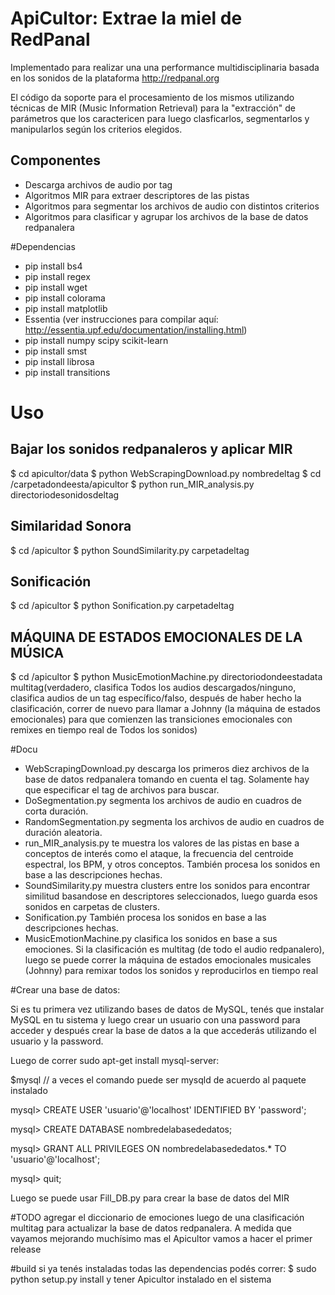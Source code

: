 # ApiCultor: Extrae la miel de RedPanal

Implementado para realizar una una performance multidisciplinaria basada en los sonidos de la plataforma http://redpanal.org

El código da soporte para el procesamiento de los mismos utilizando técnicas de MIR (Music Information Retrieval) para la "extracción" de parámetros que los caractericen para luego clasficarlos, segmentarlos y manipularlos según los criterios elegidos.

## Componentes
* Descarga archivos de audio por tag
* Algoritmos MIR para extraer descriptores de las pistas
* Algoritmos para segmentar los archivos de audio con distintos criterios
* Algoritmos para clasificar y agrupar los archivos de la base de datos redpanalera

#Dependencias
* pip install bs4
* pip install regex
* pip install wget
* pip install colorama
* pip install matplotlib
* Essentia (ver instrucciones para compilar aquí: http://essentia.upf.edu/documentation/installing.html)
* pip install numpy scipy scikit-learn
* pip install smst
* pip install librosa
* pip install transitions

# Uso 
## Bajar los sonidos redpanaleros y aplicar MIR
$ cd apicultor/data 
$ python WebScrapingDownload.py nombredeltag 
$ cd /carpetadondeesta/apicultor
$ python run_MIR_analysis.py directoriodesonidosdeltag
## Similaridad Sonora
$ cd /apicultor
$ python SoundSimilarity.py carpetadeltag
## Sonificación
$ cd /apicultor
$ python Sonification.py carpetadeltag
## MÁQUINA DE ESTADOS EMOCIONALES DE LA MÚSICA
$ cd /apicultor
$ python MusicEmotionMachine.py directoriodondeestadata multitag(verdadero, clasifica Todos los audios descargados/ninguno, clasifica audios de un tag específico/falso, después de haber hecho la clasificación, correr de nuevo para llamar a Johnny (la máquina de estados emocionales) para que comienzen las transiciones emocionales con remixes en tiempo real de Todos los sonidos)

#Docu
* WebScrapingDownload.py descarga los primeros diez archivos de la base de datos redpanalera tomando en cuenta el tag. Solamente hay que especificar el tag de archivos para buscar.
* DoSegmentation.py segmenta los archivos de audio en cuadros de corta duración.
* RandomSegmentation.py segmenta los archivos de audio en cuadros de duración aleatoria.
* run_MIR_analysis.py te muestra los valores de las pistas en base a conceptos de interés como el ataque, la frecuencia del centroide espectral, los BPM, y otros conceptos. También procesa los sonidos en base a las descripciones hechas.
* SoundSimilarity.py muestra clusters entre los sonidos para encontrar similitud basandose en descriptores seleccionados, luego guarda esos sonidos en carpetas de clusters.
* Sonification.py También procesa los sonidos en base a las descripciones hechas.
* MusicEmotionMachine.py clasifica los sonidos en base a sus emociones. Si la clasificación es multitag (de todo el audio redpanalero), luego se puede correr la máquina de estados emocionales musicales (Johnny) para remixar todos los sonidos y reproducirlos en tiempo real

#Crear una base de datos:

Si es tu primera vez utilizando bases de datos de MySQL, tenés que instalar MySQL en tu sistema y luego crear un usuario con una password para acceder y después crear la base de datos a la que accederás utilizando el usuario y la password.

Luego de correr sudo apt-get install mysql-server:

$mysql // a veces el comando puede ser mysqld de acuerdo al paquete instalado

mysql> CREATE USER 'usuario'@'localhost' IDENTIFIED BY 'password';

mysql> CREATE DATABASE nombredelabasededatos;

mysql> GRANT ALL PRIVILEGES ON nombredelabasededatos.* TO 'usuario'@'localhost';

mysql> quit;

Luego se puede usar Fill_DB.py para crear la base de datos del MIR


#TODO
agregar el diccionario de emociones luego de una clasificación multitag para actualizar la base de datos redpanalera. A medida que vayamos mejorando muchísimo mas el Apicultor vamos a hacer el primer release 

#build
si ya tenés instaladas todas las dependencias podés correr: 
$ sudo python setup.py install
y tener Apicultor instalado en el sistema
